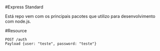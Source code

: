 #Express Standard

Está repo vem com os principais pacotes que utilizo para desenvolvimento com node.js.


#Resource
```
POST /auth
Payload {user: "teste", password: "teste"}
```